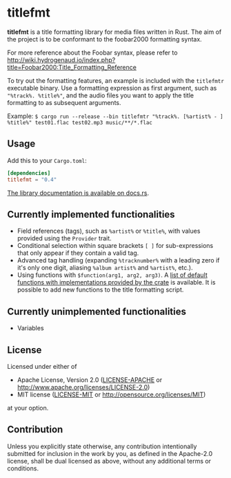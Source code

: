# titlefmt

**titlefmt** is a title formatting library for media files written in Rust. The aim of the project is to be conformant to the foobar2000 formatting syntax.

For more reference about the Foobar syntax, please refer to http://wiki.hydrogenaud.io/index.php?title=Foobar2000:Title_Formatting_Reference

To try out the formatting features, an example is included with the `titlefmtr` executable binary. Use a formatting expression as first argument, such as `"%track%. %title%"`, and the audio files you want to apply the title formatting to as subsequent arguments.

Example: `$ cargo run --release --bin titlefmtr "%track%. [%artist% - ] %title%" test01.flac test02.mp3 music/**/*.flac`

## Usage

Add this to your `Cargo.toml`:

```toml
[dependencies]
titlefmt = "0.4"
```

[The library documentation is available on docs.rs](https://docs.rs/titlefmt/).

## Currently implemented functionalities
* Field references (tags), such as `%artist%` or `%title%`, with values provided using the `Provider` trait.
* Conditional selection within square brackets `[ ]` for sub-expressions that only appear if they contain a valid tag. 
* Advanced tag handling (expanding `%tracknumber%` with a leading zero if it's only one digit, aliasing `%album artist%` and `%artist%`, etc.).
* Using functions with `$function(arg1, arg2, arg3)`. A [list of default functions with implementations provided by the crate](FUNCTIONS.md) is available. It is possible to add new functions to the title formatting script.

## Currently unimplemented functionalities
 * Variables
 
## License

Licensed under either of

 * Apache License, Version 2.0
   ([LICENSE-APACHE](LICENSE-APACHE) or http://www.apache.org/licenses/LICENSE-2.0)
 * MIT license
   ([LICENSE-MIT](LICENSE-MIT) or http://opensource.org/licenses/MIT)

at your option.

## Contribution

Unless you explicitly state otherwise, any contribution intentionally submitted
for inclusion in the work by you, as defined in the Apache-2.0 license, shall be
dual licensed as above, without any additional terms or conditions.
